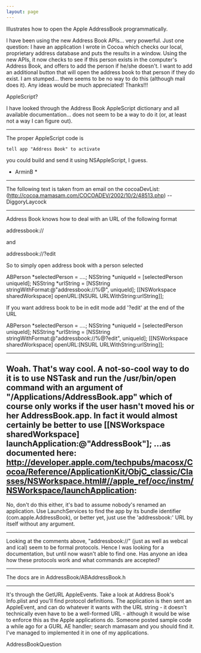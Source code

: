 ```yaml
---
layout: page
---
```


Illustrates how to open the Apple AddressBook programmatically.

I have been using the new Address Book APIs... very powerful. Just one question: I have an application I wrote in Cocoa which checks our local, proprietary address database and puts the results in a window. Using the new APIs, it now checks to see if this person exists in the computer's Address Book, and offers to add the person if he/she doesn't. I want to add an additional button that will open the address book to that person if they do exist. I am stumped... there seems to be no way to do this (although mail does it). Any ideas would be much appreciated! Thanks!!!

AppleScript?

I have looked through the Address Book AppleScript dictionary and all available documentation... does not seem to be a way to do it (or, at least not a way I can figure out).

----

The proper AppleScript code is

    tell app "Address Book" to activate 

you could build and send it using NSAppleScript, I guess.

* ArminB *

----

The following text is taken from an email on the cocoaDevList: (http://cocoa.mamasam.com/COCOADEV/2002/10/2/48513.php) -- DiggoryLaycock

----
Address Book knows how to deal with an URL of the following format
    
addressbook://<unique id of  a person>
 
and
    
addressbook://<unique id of  a person>?edit
 

So to simply open address book with a person selected

    
ABPerson *selectedPerson = ....;
NSString *uniqueId = [selectedPerson uniqueId];
NSString *urlString = [NSString stringWithFormat:@"addressbook://%@", uniqueId];
[[NSWorkspace sharedWorkspace] openURL:[NSURL URLWithString:urlString]];
 

If you want address book to be in edit mode add '?edit' at the end of
the URL

    
ABPerson *selectedPerson = ....;
NSString *uniqueId = [selectedPerson uniqueId];
NSString *urlString = [NSString
stringWithFormat:@"addressbook://%@?edit", uniqueId];
[[NSWorkspace sharedWorkspace] openURL:[NSURL URLWithString:urlString]];


 

----
Woah. That's way cool. A not-so-cool way to do it is to use NSTask and run the /usr/bin/open command with an argument of "/Applications/AddressBook.app" which of course only works if the user hasn't moved his or her AddressBook.app. In fact it would almost certainly be better to use
    [[NSWorkspace sharedWorkspace] launchApplication:@"AddressBook"];
...as documented here: http://developer.apple.com/techpubs/macosx/Cocoa/Reference/ApplicationKit/ObjC_classic/Classes/NSWorkspace.html#//apple_ref/occ/instm/NSWorkspace/launchApplication:
----
No, don't do this either, it's bad to assume nobody's renamed an application. Use LaunchServices to find the app by its bundle identifier (com.apple.AddressBook), or better yet, just use the 'addressbook:' URL by itself without any argument.

----

Looking at the comments above, "addressbook://" (just as well as webcal and ical) seem to be formal protocols. Hence I was looking for a documentation, but until now wasn't able to find one. Has anyone an idea how these protocols work and what commands are accepted?

----

The docs are in AddressBook/ABAddressBook.h

----

It's through the GetURL AppleEvents. Take a look at Address Book's Info.plist and you'll find protocol definitions. The application is then sent an AppleEvent, and can do whatever it wants with the URL string - it doesn't technically even have to be a well-formed URL - although it would be wise to enforce this as the Apple applications do. Someone posted sample code a while ago for a GURL AE handler; search mamasam and you should find it. I've managed to implemented it in one of my applications. 

AddressBookQuestion
